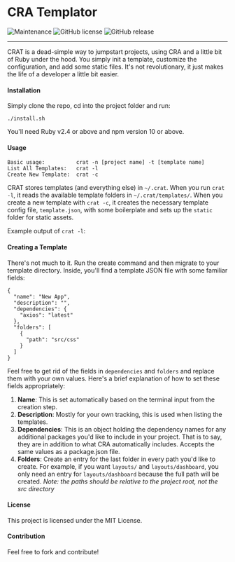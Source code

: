 # CRA Templator
![Maintenance](https://img.shields.io/badge/Maintained%3F-yes-green.svg)
![GitHub license]()
![GitHub release]()
____

CRAT is a dead-simple way to jumpstart projects, using CRA and a little bit of Ruby
under the hood. You simply init a template, customize the configuration, and add some static files. It's not revolutionary, it just makes the life of a developer a little bit easier.

#### Installation

Simply clone the repo, cd into the project folder and run:

`./install.sh`

You'll need Ruby v2.4 or above and npm version 10 or above.

#### Usage

```
Basic usage:          crat -n [project name] -t [template name]
List All Templates:   crat -l
Create New Template:  crat -c
```

CRAT stores templates (and everything else) in `~/.crat`. When you run `crat -l`, it reads the
available template folders in `~/.crat/templates/`. When you create a new template with `crat -c`, it creates the necessary template config file, `template.json`, with some boilerplate and sets up the `static` folder for static assets.

Example output of `crat -l`:



#### Creating a Template

There's not much to it. Run the create command and then migrate to your template directory. Inside, you'll find a template JSON file with some familiar fields:

```
{
  "name": "New App",
  "description": "",
  "dependencies": {
    "axios": "latest"
  },
  "folders": [
    {
      "path": "src/css"
    }
  ]
}
```

Feel free to get rid of the fields in `dependencies` and `folders` and replace them with your own values. Here's a brief explanation of how to set these fields appropriately:

1. **Name**: This is set automatically based on the terminal input from the creation step.
2. **Description**: Mostly for your own tracking, this is used when listing the templates.
3. **Dependencies**: This is an object holding the dependency names for any additional packages you'd like to include in your project. That is to say, they are in addition to what CRA automatically includes. Accepts the same values as a package.json file.
4. **Folders**: Create an entry for the last folder in every path you'd like to create. For example, if you want `layouts/` and `layouts/dashboard`, you only need an entry for `layouts/dashboard` because the full path will be created. _Note: the paths should be relative to the project root, not the src directory_

#### License

This project is licensed under the MIT License.

#### Contribution

Feel free to fork and contribute!
